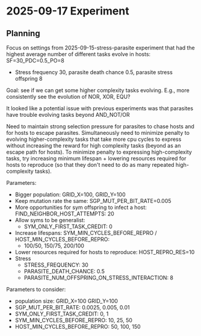 # 2025-09-17 Experiment

## Planning

Focus on settings from 2025-09-15-stress-parasite experiment that had the highest average number of different tasks evolve in hosts: SF=30_PDC=0.5_PO=8

- Stress frequency 30, parasite death chance 0.5, parasite stress offspring 8

Goal: see if we can get some higher complexity tasks evolving. E.g., more consistently see the evolution of NOR, XOR, EQU?

It looked like a potential issue with previous experiments was that parasites have trouble evolving tasks beyond AND_NOT/OR

Need to maintain strong selection pressure for parasites to chase hosts and for hosts to escape parasites. Simultaneously need to minimize penalty to evolving higher-complexity tasks that take more cpu cycles to express without increasing the reward for high complexity tasks (beyond as an escape path for hosts).
To minimize penalty to expressing high-complexity tasks, try increasing minimum lifespan + lowering resources required for hosts to reproduce (so that they don't need to do as many repeated high-complexity tasks).

Parameters:
- Bigger population: GRID_X=100, GRID_Y=100
- Keep mutation rate the same: SGP_MUT_PER_BIT_RATE=0.005
- More opportunities for sym offspring to infect a host: FIND_NEIGHBOR_HOST_ATTEMPTS: 20
- Allow syms to be generalist:
  - SYM_ONLY_FIRST_TASK_CREDIT: 0
- Increase lifespans: SYM_MIN_CYCLES_BEFORE_REPRO / HOST_MIN_CYCLES_BEFORE_REPRO:
  - 100/50, 150/75, 200/100
- Lower resources required for hosts to reproduce: HOST_REPRO_RES=10
- Stress
  - STRESS_FREQUENCY: 30
  - PARASITE_DEATH_CHANCE: 0.5
  - PARASITE_NUM_OFFSPRING_ON_STRESS_INTERACTION: 8

Parameters to consider:

- population size: GRID_X=100 GRID_Y=100
- SGP_MUT_PER_BIT_RATE: 0.0025, 0.005, 0.01
- SYM_ONLY_FIRST_TASK_CREDIT: 0, 1
- SYM_MIN_CYCLES_BEFORE_REPRO: 10, 25, 50
- HOST_MIN_CYCLES_BEFORE_REPRO: 50, 100, 150